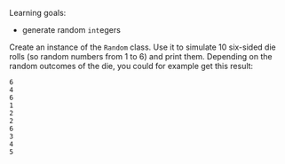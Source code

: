 Learning goals:

- generate random `int`egers

Create an instance of the `Random` class. Use it to simulate 10 six-sided die rolls (so random numbers from 1 to 6) and print them. Depending on the random outcomes of the die, you could for example get this result:

```text
6
4
6
1
2
2
6
3
4
5
```